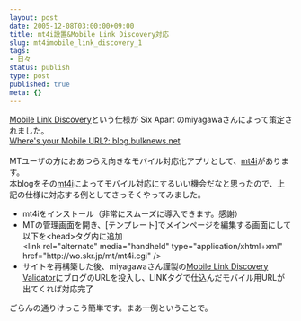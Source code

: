 ```yaml
---
layout: post
date: 2005-12-08T03:00:00+09:00
title: mt4i設置&Mobile Link Discovery対応
slug: mt4imobile_link_discovery_1
tags:
- 日々
status: publish
type: post
published: true
meta: {}
---
```

<p><a href="http://www.sixapart.jp/docs/tech/mobile_link_discovery_ja.html" title="Six Apart - Docs: Mobile Link Discovery 仕様">Mobile Link Discovery</a>という仕様が Six Apart のmiyagawaさんによって策定されました。<br /> <a href="http://blog.bulknews.net/mt/archives/001863.html" title="Where's your Mobile URL?: blog.bulknews.net">Where's your Mobile URL?: blog.bulknews.net</a>  <br /><br />MTユーザの方におあつらえ向きなモバイル対応化アプリとして、<a href="http://www.hazama.nu/pukiwiki/index.php?MT4i">mt4i</a>があります。<br />本blogをその<a href="http://www.hazama.nu/pukiwiki/index.php?MT4i">mt4i</a>によってモバイル対応にするいい機会だなと思ったので、上記の仕様に対応する例としてさっそくやってみました。  </p><ul><li>mt4iをインストール（非常にスムーズに導入できます。感謝）</li><li>MTの管理画面を開き、[テンプレート]でメインページを編集する画面にして以下を&lt;head&gt;タグ内に追加<br />&lt;<span class="start-tag">link</span><span class="attribute-name"> rel</span>=<span class="attribute-value">&quot;alternate&quot; </span><span class="attribute-name">media</span>=<span class="attribute-value">&quot;handheld&quot; </span><span class="attribute-name">type</span>=<span class="attribute-value">&quot;application/xhtml+xml&quot; </span><span class="attribute-name">href</span>=<span class="attribute-value">&quot;http://wo.skr.jp/mt/mt4i.cgi&quot; </span><span class="attribute-name">/</span>&gt;<br /></li><li>サイトを再構築した後、miyagawaさん謹製の<a title="Mobile Link Discovery Validator" href="http://blog.bulknews.net/mobilelink-validator.cgi">Mobile Link Discovery Validator</a>にブログのURLを投入し、LINKタグで仕込んだモバイル用URLが出てくれば対応完了</li></ul><p>ごらんの通りけっこう簡単です。まあ一例ということで。</p>
